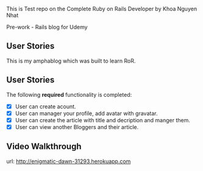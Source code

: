 This is Test repo on the Complete Ruby on Rails Developer by Khoa Nguyen Nhat

Pre-work - Rails blog for Udemy

## User Stories
This is my amphablog which was built to learn RoR.

## User Stories
The following **required** functionality is completed:
- [X] User can create acount.
- [X] User can manager your profile, add avatar with gravatar.
- [x] User can create the article with title and decription and manger them.
- [X] User can view another Bloggers and their article.

## Video Walkthrough



url: http://enigmatic-dawn-31293.herokuapp.com
